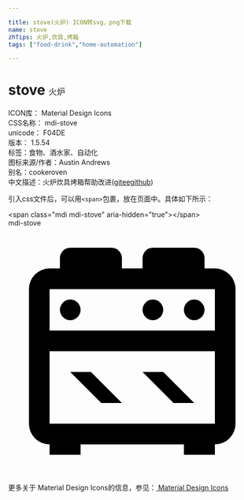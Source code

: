 ```yaml
---

title: stove(火炉) ICON转svg、png下载
name: stove
zhTips: 火炉,炊具,烤箱
tags: ["food-drink","home-automation"]

---
```


# stove  <small style="font-size: 60%;font-weight: 100">火炉</small>


<div class="detail-page">
<p>
<span>
ICON库：
<span class="badge-secondary badge">Material Design Icons</span> 
</span>
<br/>
<span>
CSS名称：
<span class="badge-secondary badge">mdi-stove</span> 
</span>
<br/>
<span>
unicode：
<span class="badge-secondary badge">F04DE</span> 
<copy-btn content='F04DE' btn-title=""></copy-btn>
<copy-btn :content='String.fromCodePoint(parseInt("F04DE", 16))' btn-title="复制U"></copy-btn>
</span>
<br/>
<span>
版本：
<span class="badge-secondary badge">1.5.54</span> 
</span><br/><span>标签：<span class="badge-light badge"><router-link to="/tags/food-drink.html">食物、酒水</router-link></span><span class="badge-light badge"><router-link to="/tags/home-automation.html">家、自动化</router-link></span></span>
<br/>
<span>图标来源/作者：<span class="badge-light badge">Austin Andrews</span></span> 
<br/>
<span>别名：<span class="badge-light badge">cooker</span><span class="badge-light badge">oven</span></span><br/><span class="zh-detail">中文描述：<span class="badge-primary badge">火炉</span><span class="badge-primary badge">炊具</span><span class="badge-primary badge">烤箱</span><span class="help-link"><span>帮助改进</span>(<a href="https://gitee.com/liuwave/icon-helper/edit/master/json/material/stove.json" target="_blank" rel="noopener noreferrer">gitee</a><a href="https://github.com/liuwave/icon-helper/edit/master/json/material/stove.json" target="_blank" rel="noopener noreferrer">github</a></span>)</span><br/>
</p>
</div>
<div class="alert alert-dark">
  <i class="mdi mdi-stove mdi-48px"></i>
  <i class="mdi mdi-stove mdi-36px"></i>
  <i class="mdi mdi-stove mdi-24px"></i>
  <i class="mdi mdi-stove mdi-18px"></i>
</div>
<div>
  <p>引入css文件后，可以用<code>&lt;span&gt;</code>包裹，放在页面中。具体如下所示：    
  </p>
  <div class="alert alert-primary" style="font-size: 14px">
    &lt;span class="mdi mdi-stove" aria-hidden="true"&gt;&lt;/span&gt;
    <copy-btn content='<span class="mdi mdi-stove" aria-hidden="true"></span>'></copy-btn>
  </div>
  <div class="alert alert-secondary">
    <i class="mdi mdi-stove"
    style="font-size: 24px"
    aria-hidden="true"></i> mdi-stove
    <copy-btn content="mdi-stove" btn-title="复制图标名称"></copy-btn>
  </div>
</div>
<div id="svg" class="svg-wrap">
<svg xmlns="http://www.w3.org/2000/svg" viewBox="0 0 24 24"><path d="M6,14H8L11,17H9L6,14M4,4H5V3A1,1 0 0,1 6,2H10A1,1 0 0,1 11,3V4H13V3A1,1 0 0,1 14,2H18A1,1 0 0,1 19,3V4H20A2,2 0 0,1 22,6V19A2,2 0 0,1 20,21V22H17V21H7V22H4V21A2,2 0 0,1 2,19V6A2,2 0 0,1 4,4M18,7A1,1 0 0,1 19,8A1,1 0 0,1 18,9A1,1 0 0,1 17,8A1,1 0 0,1 18,7M14,7A1,1 0 0,1 15,8A1,1 0 0,1 14,9A1,1 0 0,1 13,8A1,1 0 0,1 14,7M20,6H4V10H20V6M4,19H20V12H4V19M6,7A1,1 0 0,1 7,8A1,1 0 0,1 6,9A1,1 0 0,1 5,8A1,1 0 0,1 6,7M13,14H15L18,17H16L13,14Z" /></svg>
</div>
<detail full-name='mdi-stove'></detail>
    
<div><p>更多关于 Material Design Icons的信息，参见：<a target="_blank" href="https://iconhelper.cn/material.html"> Material Design Icons</a>
</p></div>
